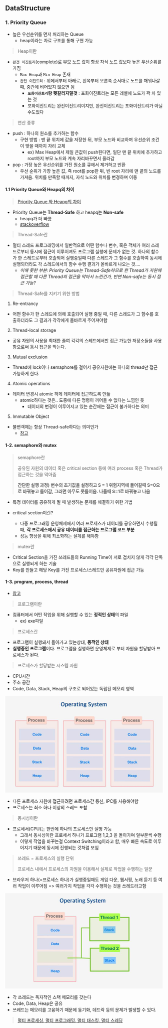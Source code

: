 ## DataStructure

### 1. Priority Queue

- 높은 우선순위를 먼저 처리하는 Queue
  - heap이라는 자료 구조를 통해 구현 가능

> Heap이란

- `완전 이진트리`(complete)로 부모 노드 값이 항상 자식 노드 값보다 높은 우선순위를 가짐
  - `Max Heap`과 `Min Heap` 존재
  - `완전 이진트리` : 위에서부터 아래로, 왼쪽부터 오른쪽 순서대로 노드를 채워나갈 때, 중간에 비어있지 않으면 됨
    - **`포화이진트리`랑 헷갈리지말것** : 포화이진트리는 모든 레벨에 노드가 꽉 차 있는 것
    - 포화이진트리는 완전이진트리이지만, 완전이진트리는 포화이진트리가 아닐수도있다

> 연산 종류

- push : 하나의 원소를 추가하는 함수
  - 구현 방법 : 맨 끝 위치에 값을 저장한 뒤, 부모 노드와 비교하며 우선순위 조건이 맞을 때까지 자리 교체
    - ex) Max Heap에서 제일 큰값이 push된다면, 일단 맨 끝 위치에 추가하고 root까지 부모 노드와 계속 자리바꾸면서 올라감
- pop : 가장 높은 우선순위를 가진 원소를 큐에서 제거하고 반환
  - 우선 순위가 가장 높은 값, 즉 root를 pop한 뒤, 빈 root 자리에 맨 끝의 노드를 가져옴. 위치를 만족할 때까지, 자식 노드와 위치를 변경하며 이동

#### 1.1 Priority Queue와 Heapq의 차이

> [Priority Queue 와 Heapq의 차이](https://slowsure.tistory.com/130)

- Priority Queue는 **Thread-Safe** 하고 heapq는 **Non-safe**
  - heapq가 더 빠름
  - [stackoverflow](https://stackoverflow.com/questions/36991716/whats-the-difference-between-heapq-and-priorityqueue-in-python)

> Thread-Safe란

- 멀티 스레드 프로그래밍에서 일반적으로 어떤 함수나 변수, 혹은 객체가 여러 스레드로부터 동시에 접근이 이루어져도 프로그램 실행에 문제가 없는 것. 하나의 함수가 한 스레드로부터 호출되어 실행중일때 다른 스레드가 그 함수를 호출하여 동시에 실행되더라도 각 스레드에서의 함수 수행 결과가 올바르게 나오는 것....
  - *이해 못한 부분: Priority Queue는 Thread-Safe하므로 한 Thread가 자원에 접근할 때 다른 Thread의 접근을 막아서 느린건가, 반면 Non-safe는 동시 접근 가능?*

> Thread-Safe를 지키기 위한 방법

1. Re-entrancy

- 어떤 함수가 한 스레드에 의해 호출되어 실행 중일 때, 다른 스레드가 그 함수를 호출하더라도 그 결과가 각각에게 올바르게 주어져야함

2. Thread-local storage

- 공유 자원의 사용을 최대한 줄여 각각의 스레드에서만 접근 가능한 저장소들을 사용함으로써 동시 접근을 막는다.

3. Mutual exclusion

- Thread에 lock이나 semaphore를 걸어서 공유자원에는 하나의 thread만 접근 가능하게 한다.

4. Atomic operations

- 데이터 변경시 atomic 하게 데이터에 접근하도록 만듦
  - atomic하다는 것은.. 도중에 다른 명령이 끼어들 수 없다는 느낌인 듯
    - 데이터의 변경이 이루어지고 있는 순간에는 접근이 불가하다는 의미

5. Immutable Object

- 불변객체는 항상 Thread-safe하다는 의미인가
  - [참고](https://devonce.tistory.com/26)

#### 1-2. semaphore와 mutex

> semaphore란
>
> 공유된 자원의 데이터 혹은 critical section 등에 여러 process 혹은 Thread가 접근하는 것을 막아줌
>
> **간단한 실행 과정) 변수의 초기값을 설정하고 S = 1 위험지역에 들어갈때 S=0으로 바꿔놓고 들어감, 그러면 아무도 못들어옴. 나올때 S=1로 바꿔놓고 나옴**

- 특정 데이터를 공유하게 될 때 발생하는 문제를 해결하기 위한 기법

- critical section이란?
  - 다중 프로그래밍 운영체제에서 여러 프로세스가 데이터를 공유하면서 수행될 때, **각 프로세스에서 공유 데이터를 접근하는 프로그램 코드 부분**
  - 성능 향상을 위해 최소화하는 설계를 해야함

> mutex란

- Critical Section을 가진 쓰레드들의 Running Time이 서로 겹치지 않게 각각 단독으로 실행되게 하는 기술
- Key를 만들고 해당 Key를 가진 프로세스/스레드만 공유자원에 접근 가능

#### 1-3. program, process, thread

- [참고](https://velog.io/@gparkkii/ProgramProcessThread)

> 프로그램이란 

- 컴퓨터에서 어떤 작업을 위해 실행할 수 있는 **정적인 상태**의 파일
  - ex) exe파일

> 프로세스란

- 프로그램이 실행돼서 돌아가고 있는상태, **동적인 상태**
- **실행중인 프로그램**이다. 프로그램을 실행하면 운영체제로 부터 자원을 할당받아 프로세스가 된다.

> 프로세스가 할당받는 시스템 자원

- CPU시간
- 주소 공간
- Code, Data, Stack, Heap의 구조로 되어있는 독립된 메모리 영역

![image-20221025210237389](DataStructure.assets/image-20221025210237389.png)

- 다른 프로세스 자원에 접근하려면 프로세스간 통신, IPC를 사용해야함
- 프로세스는 최소 하나 이상의 스레드 포함

> 동시성이란

- 프로세서(CPU)는 한번에 하나의 프로세스만 실행 가능
  - 그래서 동시성이란 프로세서 하나가 프로그램 1,2,3 을 돌아가며 일부분씩 수행
  - 이렇게 작업을 바꾸는걸 Context Switching이라고 함, 매우 빠른 속도로 이루어지기 때문에 동시에 진행되는 것처럼 보임

> 쓰레드 = 프로세스의 실행 단위
>
> 프로세스 내에서 프로세스의 자원을 이용해서 실제로 작업을 수행하는 일꾼

- 브라우저 하나(=프로세스 하나)가 실행중일때도 게임 다운, 웹서핑, 노래 듣기 등 여러 작업이 이루어짐 => 여러가지 작업을 각각 수행하는 것을 쓰레드라고함

![image-20221025210907712](DataStructure.assets/image-20221025210907712.png)

- 각 쓰레드는 독자적인 스택 메모리를 갖는다
- Code, Data, Heap은 공유
- 쓰레드는 메모리를 고융하기 때문에 동기화, 데드락 등의 문제가 발생할 수 있다.





> [멀티 프로세싱, 멀티 프로그래밍, 멀티 태스킹, 멀티 스레딩](https://sorjfkrh5078.tistory.com/56)
